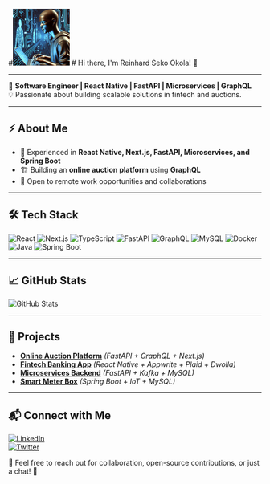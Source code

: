 #![My Avatar](./diggg.png)                          # Hi there, I'm Reinhard Seko Okola! 👋

---

🚀 **Software Engineer | React Native | FastAPI | Microservices | GraphQL**  
💡 Passionate about building scalable solutions in fintech and auctions.

---

## ⚡ About Me
- 🔹 Experienced in **React Native, Next.js, FastAPI, Microservices, and Spring Boot**
- 🏗️ Building an **online auction platform** using **GraphQL**
- 🎯 Open to remote work opportunities and collaborations

---

## 🛠️ Tech Stack
![React](https://skillicons.dev/icons?i=react) ![Next.js](https://skillicons.dev/icons?i=nextjs) ![TypeScript](https://skillicons.dev/icons?i=typescript) ![FastAPI](https://skillicons.dev/icons?i=fastapi) ![GraphQL](https://skillicons.dev/icons?i=graphql) ![MySQL](https://skillicons.dev/icons?i=mysql) ![Docker](https://skillicons.dev/icons?i=docker) ![Java](https://skillicons.dev/icons?i=java) ![Spring Boot](https://skillicons.dev/icons?i=spring)

---

## 📈 GitHub Stats
![GitHub Stats](https://github-readme-stats.vercel.app/api?username=sekoph&show_icons=true&theme=radical)

---

## 🚀 Projects
- **[Online Auction Platform](https://github.com/sekoph/auction-platform)** *(FastAPI + GraphQL + Next.js)*
- **[Fintech Banking App](https://github.com/sekoph/fintech-app)** *(React Native + Appwrite + Plaid + Dwolla)*
- **[Microservices Backend](https://github.com/sekoph/microservices-backend)** *(FastAPI + Kafka + MySQL)*
- **[Smart Meter Box](https://github.com/sekoph/smart-meter-box)** *(Spring Boot + IoT + MySQL)*

---

## 📬 Connect with Me
[![LinkedIn](https://img.shields.io/badge/LinkedIn-0077B5?style=for-the-badge&logo=linkedin&logoColor=white)](https://linkedin.com/in/yourprofile)  
[![Twitter](https://img.shields.io/badge/Twitter-1DA1F2?style=for-the-badge&logo=twitter&logoColor=white)](https://twitter.com/yourhandle)  

💬 Feel free to reach out for collaboration, open-source contributions, or just a chat! 🚀
